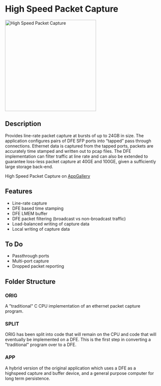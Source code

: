 # High Speed Packet Capture
<img src="../github/icon.png" alt="High Speed Packet Capture" height="300" width="300"/>

## Description
Provides line-rate packet capture at bursts of up to 24GB in size. The application configures pairs of DFE SFP ports into “tapped” pass through connections. Ethernet data is captured from the tapped ports, packets are accurately time stamped and written out to pcap files. The DFE implementation can filter traffic at line rate and can also be extended to guarantee loss-less packet capture at 40GE and 100GE, given a sufficiently large storage back-end.


High Speed Packet Capture on [AppGallery](http://appgallery.maxeler.com/#/app/High%20Speed%20Packet%20Capture)

## Features
* Line-rate capture
* DFE based time stamping
* DFE LMEM buffer
* DFE packet filtering (broadcast vs non-broadcast traffic)
* Load-balanced writing of capture data
* Local writing of capture data

## To Do
* Passthrough ports
* Multi-port capture
* Dropped packet reporting

## Folder Structure

### ORIG
A "traditional" C CPU implementation of an ethernet packet capture program.

### SPLIT
ORIG has been split into code that will remain on the CPU and code that will eventually be implemented on a DFE. This is the first step in converting a "traditional" program over to a DFE.

### APP
A hybrid version of the original application which uses a DFE as a highspeed capture and buffer device, and a general purpose computer for long term persistence.
